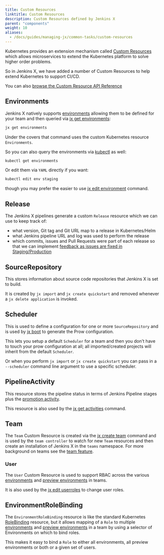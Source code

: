 ```yaml
---
title: Custom Resources
linktitle: Custom Resources
description: Custom Resources defined by Jenkins X
parent: "components"
weight: 10
aliases:
  - /docs/guides/managing-jx/common-tasks/custom-resources
---
```


Kubernetes provides an extension mechanism called [Custom Resources](https://kubernetes.io/docs/concepts/api-extension/custom-resources/) which allows microservices to extend the Kubernetes platform to solve higher order problems.

So in Jenkins X, we have added a number of Custom Resources to help extend Kubernetes to support CI/CD.

You can also [browse the Custom Resource API Reference](/apidocs/)

## Environments

Jenkins X natively supports [environments](/about/concepts/features/#environments) allowing them to be defined for your team and then queried via [jx get environments](/commands/jx_get_environments/):

```sh
jx get environments
```

Under the covers that command uses the custom Kubernetes resource `Environments`.

So you can also query the environments via [kubectl](https://kubernetes.io/docs/reference/kubectl/overview/) as well:


```sh
kubectl get environments
```

Or edit them via `YAML` directly if you want:

```sh
kubectl edit env staging
```

though you may prefer the easier to use [jx edit environment](/commands/jx_edit_environment/) command.

## Release

The Jenkins X pipelines generate a custom `Release` resource which we can use to keep track of:

* what version, Git tag and Git URL map to a release in Kubernetes/Helm
* what Jenkins pipeline URL and log was used to perform the release
* which commits, issues and Pull Requests were part of each release so that we can implement [feedback as issues are fixed in Staging/Production](/about/concepts/features/#feedback)

## SourceRepository

This stores information about source code repositories that Jenkins X is set to build.

It is created by `jx import` and `jx create quickstart` and removed whenever a `jx delete application` is invoked.

## Scheduler

This is used to define a configuration for one or more `SourceRepository` and is used by [jx boot]() to generate the Prow configuration.

This lets you setup a default `Scheduler` for a team and then you don't have to touch your prow configuration at all; all imported/created projects will inherit from the default `Scheduler`.

Or when you perform `jx import` or `jx create quickstart` you can pass in a `--scheduler` command line argument to use a specific scheduler.


## PipelineActivity

This resource stores the pipeline status in terms of Jenkins Pipeline stages plus the [promotion activity](/about/concepts/features/#promotion).

This resource is also used by the [jx get activities](/commands/jx_get_activities/) command.

## Team

The `Team` Custom Resource is created via the [jx create team](/commands/jx_create_team/) command and is used by the `team controller` to watch for new `Team` resources and then create an installation of Jenkins X in the `teams` namespace. For more background on teams see the [team feature](/about/concepts/features/#teams).

### User

The `User` Custom Resource is used to support RBAC across the various [environments](/about/concepts/features/#environments) and [preview environments](/about/concepts/features/#preview-environments) in teams.

It is also used by the [jx edit userroles](/commands/jx_edit_userroles/) to change user roles.

## EnvironmentRoleBinding

The `EnvironmentRoleBinding` resource is like the standard Kubernetes [RoleBinding](https://kubernetes.io/docs/reference/generated/kubernetes-api/v1.13/#rolebinding-v1-rbac-authorization-k8s-io) resource, but it allows mapping of a `Role` to multiple [environments](/about/concepts/features/#environments) and [preview environments](/about/concepts/features/#preview-environments) in a team by using a selector of Environments on which to bind roles.

This makes it easy to bind a `Role` to either all environments, all preview environments or both or a given set of users.



